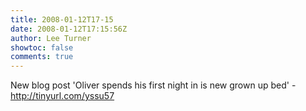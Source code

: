 ```yaml
---
title: 2008-01-12T17-15
date: 2008-01-12T17:15:56Z
author: Lee Turner
showtoc: false
comments: true
---
```


New blog post 'Oliver spends his first night in is new grown up bed' - http://tinyurl.com/yssu57

